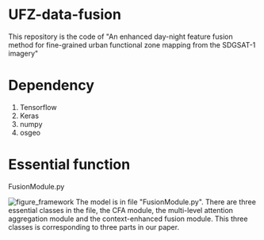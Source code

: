 # UFZ-data-fusion
This repository is the code of "An enhanced day-night feature fusion method for fine-grained urban functional zone mapping from the SDGSAT-1 imagery"
# Dependency
1. Tensorflow
2. Keras
3. numpy
4. osgeo
# Essential function
FusionModule.py

![figure_framework](https://github.com/user-attachments/assets/a4c745dd-d29d-44ad-90d2-b031090ea824)
The model is in file "FusionModule.py". There are three essential classes in the file, the CFA module, the multi-level attention aggregation module and the context-enhanced fusion module. This three classes is corresponding to three parts in our paper.
